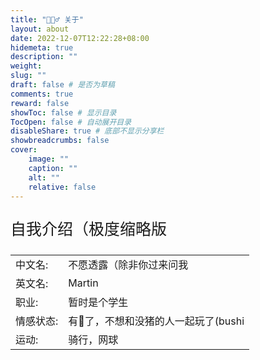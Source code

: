 ```yaml
---
title: "🙋🏻‍♂️ 关于"
layout: about
date: 2022-12-07T12:22:28+08:00
hidemeta: true
description: ""
weight:
slug: ""
draft: false # 是否为草稿
comments: true
reward: false
showToc: false # 显示目录
TocOpen: false # 自动展开目录
disableShare: true # 底部不显示分享栏
showbreadcrumbs: false
cover:
    image: ""
    caption: ""
    alt: ""
    relative: false
---
```




<p style="font-size: 25px;">自我介绍（极度缩略版</p>

|           |                    |
| --------- | ------------------ |
| 中文名:    | 不愿透露（除非你过来问我 |
| 英文名:   | Martin              |
| 职业:     | 暂时是个学生          |
| 情感状态:  | 有🐷了，不想和没猪的人一起玩了(bushi |
| 运动:     | 骑行，网球            |